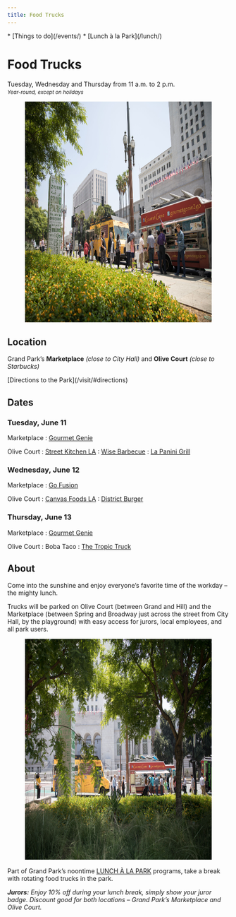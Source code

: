 ```yaml
---
title: Food Trucks
---
```


<nav markdown="1">
* [Things to do](/events/)
* [Lunch à la Park](/lunch/)
</nav>

# Food Trucks

Tuesday, Wednesday and Thursday from <time datetime="11:00">11 a.m.</time> to <time datetime="14:00">2 p.m.</time><br />
_<small>Year-round, except on holidays</small>_


<figure>
  <img src="/uploads/food-trucks-4.jpg" alt="Food Truck" height="500" />
</figure>


## Location

Grand Park’s **Marketplace** _(close to City Hall)_ and **Olive Court** _(close to Starbucks)_

<p class="action" markdown="1">
[Directions to the Park](/visit/#directions)
</p>


## Dates


### Tuesday, June 11

Marketplace
: [Gourmet Genie](http://www.gourmetgenietogo.com/)

Olive Court
: [Street Kitchen LA](http://www.streetkitchenla.com/)
: [Wise Barbecue](https://wisebarbecue.com/)
: [La Panini Grill](http://www.lapaninigrill.com/)

<!--

: [Angry Pig](https://www.yelp.com/biz/angry-pig-los-angeles)

-->


### Wednesday, June 12

Marketplace
: [Go Fusion](https://www.facebook.com/Go-Fusion-N-Grill-872969412717755/)

<!--

: [Chanchos](http://www.chanchostacos.com/menu/main-dishes.htm)

-->

Olive Court
: [Canvas Foods LA](https://www.canvasfoodsla.com/)
: [District Burger](https://www.facebook.com/districtburgerla/)



### Thursday, June 13

Marketplace
: [Gourmet Genie](http://www.gourmetgenietogo.com/)

Olive Court
: Boba Taco
: [The Tropic Truck](http://www.thetropictruck.com/)


## About

Come into the sunshine and enjoy everyone’s favorite time of the workday – the mighty lunch.

Trucks will be parked on Olive Court (between Grand and Hill) and the Marketplace (between Spring and Broadway just across the street from City Hall, by the playground) with easy access for jurors, local employees, and all park users.

<figure>
  <img src="/uploads/food-trucks-3.jpg" alt="Food Truck" height="500" />
</figure>

Part of Grand Park’s noontime [LUNCH À LA PARK](/lunch/) programs, take a break with rotating food trucks in the park.

_**Jurors:** Enjoy 10% off during your lunch break, simply show your juror badge. Discount good for both locations – Grand Park’s Marketplace and Olive Court._


